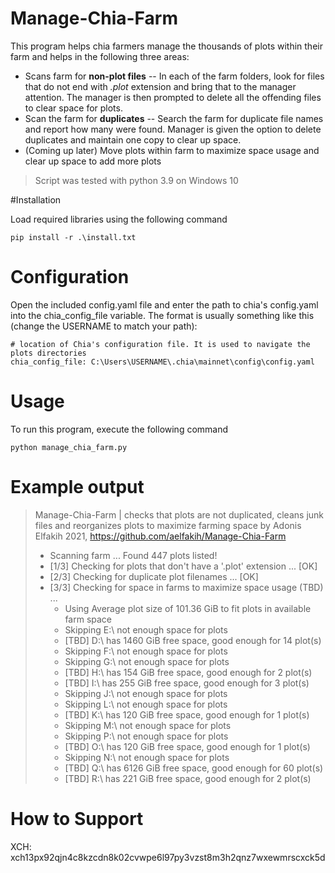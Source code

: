 ﻿# Manage-Chia-Farm
This program helps chia farmers manage the thousands of plots within their farm and helps in the following three areas:
  * Scans farm for **non-plot files** --  In each of the farm folders, look for files that do not end with *.plot* extension and bring that to the manager attention.  The manager is then prompted to delete all the offending files to clear space for plots.
  * Scan the farm for **duplicates** -- Search the farm for duplicate file names and report how many were found.  Manager is given the option to delete duplicates and maintain one copy to clear up space.
  * (Coming up later) Move plots within farm to maximize space usage and clear up space to add more plots

> Script was tested with python 3.9 on Windows 10 


#Installation

Load required libraries using the following command

`pip install -r .\install.txt`

# Configuration

Open the included config.yaml file and enter the path to chia's config.yaml into the chia_config_file variable. The format is usually something like this (change the USERNAME to match your path):

```
# location of Chia's configuration file. It is used to navigate the plots directories
chia_config_file: C:\Users\USERNAME\.chia\mainnet\config\config.yaml
```


# Usage
To run this program, execute the following command

`python manage_chia_farm.py`


# Example output
> Manage-Chia-Farm | checks that plots are not duplicated, cleans junk files and reorganizes plots to maximize farming space
by Adonis Elfakih 2021, https://github.com/aelfakih/Manage-Chia-Farm
>
>* Scanning farm ... Found  447 plots listed!
>* [1/3] Checking for plots that don't have a '.plot' extension ... [OK]
>* [2/3] Checking for duplicate plot filenames ... [OK]
>* [3/3] Checking for space in farms to maximize space usage (TBD) ...
>    * Using Average plot size of 101.36 GiB to fit plots in available farm space
>    * Skipping E:\ not enough space for plots
>    * [TBD] D:\ has 1460 GiB free space, good enough for 14 plot(s)
>    * Skipping F:\ not enough space for plots
>    * Skipping G:\ not enough space for plots
>    * [TBD] H:\ has 154 GiB free space, good enough for 2 plot(s)
>    * [TBD] I:\ has 255 GiB free space, good enough for 3 plot(s)
>    * Skipping J:\ not enough space for plots
>    * Skipping L:\ not enough space for plots
>    * [TBD] K:\ has 120 GiB free space, good enough for 1 plot(s)
>    * Skipping M:\ not enough space for plots
>    * Skipping P:\ not enough space for plots
>    * [TBD] O:\ has 120 GiB free space, good enough for 1 plot(s)
>    * Skipping N:\ not enough space for plots
>    * [TBD] Q:\ has 6126 GiB free space, good enough for 60 plot(s)
>    * [TBD] R:\ has 221 GiB free space, good enough for 2 plot(s)

# How to Support
XCH: xch13px92qjn4c8kzcdn8k02cvwpe6l97py3vzst8m3h2qnz7wxewmrscxck5d
